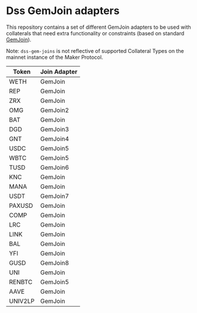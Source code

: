 # Dss GemJoin adapters

This repository contains a set of different GemJoin adapters to be used with collaterals that need extra functionality or constraints (based on standard [GemJoin](https://github.com/makerdao/dss/blob/master/src/join.sol)).

Note: `dss-gem-joins` is not reflective of supported Collateral Types on the mainnet instance of the Maker Protocol.

| Token | Join Adapter |
|---------|------|
|WETH|GemJoin|
|REP|GemJoin|
|ZRX|GemJoin|
|OMG|GemJoin2|
|BAT|GemJoin|
|DGD|GemJoin3|
|GNT|GemJoin4|
|USDC|GemJoin5|
|WBTC|GemJoin5|
|TUSD|GemJoin6|
|KNC|GemJoin|
|MANA|GemJoin|
|USDT|GemJoin7|
|PAXUSD|GemJoin|
|COMP|GemJoin|
|LRC|GemJoin|
|LINK|GemJoin|
|BAL|GemJoin|
|YFI|GemJoin|
|GUSD|GemJoin8|
|UNI|GemJoin|
|RENBTC|GemJoin5|
|AAVE|GemJoin|
|UNIV2LP|GemJoin|
